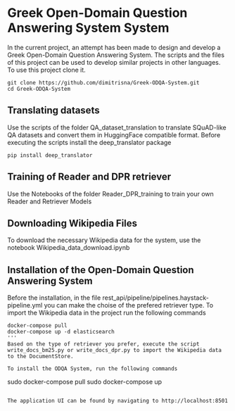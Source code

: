 
# Greek Open-Domain Question Answering System System

In the current project, an attempt has been made to design and develop a Greek Open-Domain Question Answering System. The scripts and the files of this project can be used to develop similar projects in other languages. To use this project clone it.
```
git clone https://github.com/dimitrisna/Greek-ODQA-System.git
cd Greek-ODQA-System
```

## Translating datasets

Use the scripts of the folder QA_dataset_translation to translate SQuAD-like QA datasets and convert them in HuggingFace compatible format. Before executing the scripts install the deep_translator package
```
pip install deep_translator
```

## Training of Reader and DPR retriever

Use the Notebooks of the folder Reader_DPR_training to train your own Reader and Retriever Models

## Downloading Wikipedia Files

To download the necessary Wikipedia data for the system, use the notebook Wikipedia_data_download.ipynb

## Installation of the Open-Domain Question Answering System

Before the installation, in the file  rest_api/pipeline/pipelines.haystack-pipeline.yml you can make the choise of the prefered retriever type.
To import the Wikipedia data in the project run the following commands
```
docker-compose pull
docker-compose up -d elasticsearch
'''
Based on the type of retriever you prefer, execute the script write_docs_bm25.py or write_docs_dpr.py to import the Wikipedia data to the DocumentStore.

To install the ODQA System, run the following commands
```
sudo docker-compose pull
sudo docker-compose up

```

The application UI can be found by navigating to http://localhost:8501
